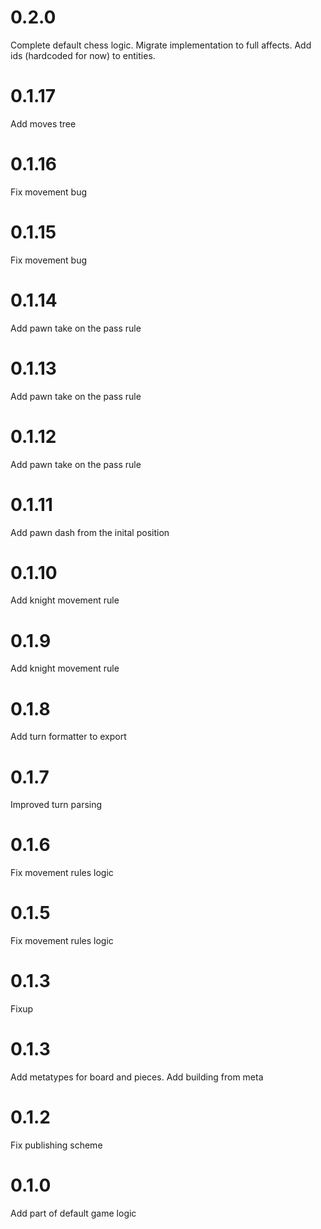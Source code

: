 # 0.2.0

Complete default chess logic.
Migrate implementation to full affects.
Add ids (hardcoded for now) to entities.

# 0.1.17

Add moves tree

# 0.1.16

Fix movement bug

# 0.1.15

Fix movement bug

# 0.1.14

Add pawn take on the pass rule

# 0.1.13

Add pawn take on the pass rule

# 0.1.12

Add pawn take on the pass rule

# 0.1.11

Add pawn dash from the inital position

# 0.1.10

Add knight movement rule

# 0.1.9

Add knight movement rule

# 0.1.8

Add turn formatter to export

# 0.1.7

Improved turn parsing

# 0.1.6

Fix movement rules logic

# 0.1.5

Fix movement rules logic

# 0.1.3

Fixup

# 0.1.3

Add metatypes for board and pieces.
Add building from meta

# 0.1.2

Fix publishing scheme

# 0.1.0

Add part of default game logic
